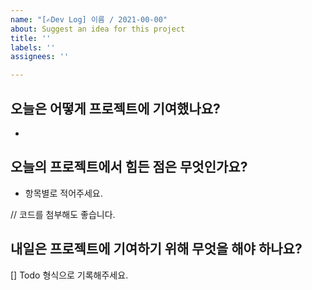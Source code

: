 ```yaml
---
name: "[✍️Dev Log] 이름 / 2021-00-00"
about: Suggest an idea for this project
title: ''
labels: ''
assignees: ''

---
```


## 오늘은 어떻게 프로젝트에 기여했나요?
- 

## 오늘의 프로젝트에서 힘든 점은 무엇인가요?
- 항목별로 적어주세요.

// 코드를 첨부해도 좋습니다.

## 내일은 프로젝트에 기여하기 위해 무엇을 해야 하나요?
[]  Todo 형식으로 기록해주세요.
